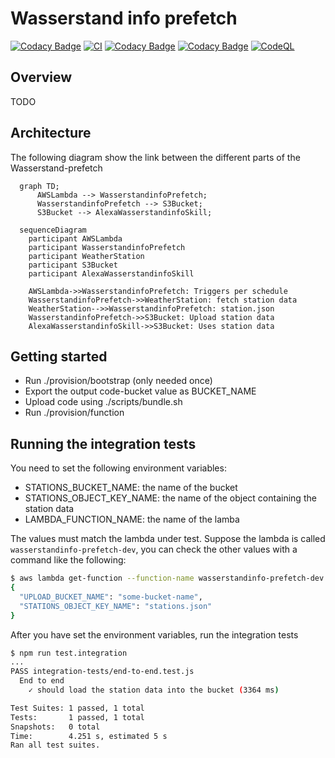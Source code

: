 # Wasserstand info prefetch

[![Codacy Badge](https://app.codacy.com/project/badge/Grade/248b9a679ff243c1acd47f79be823ea1)](https://www.codacy.com/gh/koenighotze/wasserstandinfo-prefetch/dashboard?utm_source=github.com\&utm_medium=referral\&utm_content=koenighotze/wasserstandinfo-prefetch\&utm_campaign=Badge_Grade)
[![CI](https://github.com/koenighotze/wasserstandinfo-prefetch/actions/workflows/ci.yml/badge.svg)](https://github.com/koenighotze/wasserstandinfo-prefetch/actions/workflows/ci.yml)
[![Codacy Badge](https://app.codacy.com/project/badge/Grade/7f1df715383445979b8b6a51e6a9d7a7)](https://www.codacy.com/gh/koenighotze/wasserstandinfo-prefetch/dashboard?utm_source=github.com\&utm_medium=referral\&utm_content=koenighotze/wasserstandinfo-prefetch\&utm_campaign=Badge_Grade)
[![Codacy Badge](https://app.codacy.com/project/badge/Coverage/7f1df715383445979b8b6a51e6a9d7a7)](https://www.codacy.com/gh/koenighotze/wasserstandinfo-prefetch/dashboard?utm_source=github.com\&utm_medium=referral\&utm_content=koenighotze/wasserstandinfo-prefetch\&utm_campaign=Badge_Coverage)
[![CodeQL](https://github.com/koenighotze/wasserstandinfo-prefetch/actions/workflows/codeql-analysis.yml/badge.svg)](https://github.com/koenighotze/wasserstandinfo-prefetch/actions/workflows/codeql-analysis.yml)

## Overview

TODO

## Architecture

The following diagram show the link between the different parts of the Wasserstand-prefetch

```mermaid
  graph TD;
      AWSLambda --> WasserstandinfoPrefetch;
      WasserstandinfoPrefetch --> S3Bucket;
      S3Bucket --> AlexaWasserstandinfoSkill;
```

```mermaid
  sequenceDiagram
    participant AWSLambda
    participant WasserstandinfoPrefetch
    participant WeatherStation
    participant S3Bucket
    participant AlexaWasserstandinfoSkill

    AWSLambda->>WasserstandinfoPrefetch: Triggers per schedule
    WasserstandinfoPrefetch->>WeatherStation: fetch station data
    WeatherStation-->>WasserstandinfoPrefetch: station.json
    WasserstandinfoPrefetch->>S3Bucket: Upload station data
    AlexaWasserstandinfoSkill->>S3Bucket: Uses station data
```

## Getting started

*   Run ./provision/bootstrap (only needed once)
*   Export the output code-bucket value as BUCKET_NAME
*   Upload code using ./scripts/bundle.sh
*   Run ./provision/function

## Running the integration tests

You need to set the following environment variables:

*   STATIONS_BUCKET_NAME: the name of the bucket
*   STATIONS_OBJECT_KEY_NAME: the name of the object containing the station data
*   LAMBDA_FUNCTION_NAME: the name of the lamba

The values must match the lambda under test. Suppose the lambda is called `wasserstandinfo-prefetch-dev`, you can check the other values with a command like the following:

```bash
$ aws lambda get-function --function-name wasserstandinfo-prefetch-dev | jq '.Configuration.Environment.Variables'
{
  "UPLOAD_BUCKET_NAME": "some-bucket-name",
  "STATIONS_OBJECT_KEY_NAME": "stations.json"
}
```

After you have set the environment variables, run the integration tests

```bash
$ npm run test.integration
...
PASS integration-tests/end-to-end.test.js
  End to end
    ✓ should load the station data into the bucket (3364 ms)

Test Suites: 1 passed, 1 total
Tests:       1 passed, 1 total
Snapshots:   0 total
Time:        4.251 s, estimated 5 s
Ran all test suites.
```

